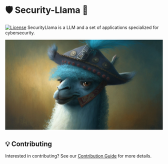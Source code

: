 # 🛡️ Security-Llama 🦙
[![License](https://img.shields.io/badge/License-Apache%202.0-green.svg)](/LICENSE.txt)
SecurityLlama is a LLM and a set of applications specialized for cybersecurity.


![Alt text](llama.jpeg?raw=true "Security-Llama")

## 💡 Contributing

Interested in contributing? See our [Contribution Guide](CONTRIBUTING.md) for more details.
